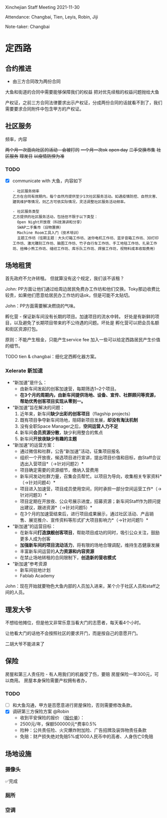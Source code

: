 Xinchejian Staff Meeting 2021-11-30

Attendance: Changbai, Tien, Leyis, Robin, Jiji

Note-taker: Changbai

# 定西路

## 合约推进

- 由三方合同改为两份合同

大鱼和街道的合同中需要能够保障我们的权益
把对优先续租的权益问题抛给大鱼

产权证，之前三方合同法律要求出示产权证，分成两份合同的话就看不到了，我们需要要求合同附件中包含甲方的产权证。

## 社区服务

频率，内容

~~两个月一次面向社区的活动 - 会被打的~~
~~一个月一次ok~~
~~open day~~
~~二手交换市集~~
~~社区服务~~
~~理发日~~
~~以疫情防控为准~~

### TODO

- [x] communicate with 大鱼，内容如下

  ```
  - 社区服务频率
  乙方在合同有效期内，每个自然月提供至少1次社区服务活动。如遇疫情防控、自然灾害、建筑维护等情况，则乙方可依实际情况，灵活调整社区服务活动频率。
  
  - 社区服务类型
  乙方提供的社区服务活动，包括但不限于以下类型：
  	Open Night开放夜（科技演讲和分享）
  	SWAP二手集市（旧物置换）
  	Machine Room工具入门（技术培训）
  	主题工作坊（往期主题：大头灯箱工作坊、迷你电机工作坊、蓝牙音箱工作坊、3D打印工作坊、激光雕刻工作坊、脑图工作坊、竹子自行车工作坊、手工地毯工作坊、扎染工作坊、扭棒小熊工作坊、缝纫工作坊、库乐队工作坊、焊接工作坊，视物料成本收取费用）
  ```

  

## 场地租赁

首先政府不允许转租。
但就算没有这个规定，我们该不该租？

John: PP方面让他们通过给周边居民免费办工作坊和他们交换。Toky那边收费比较贵，如果他们愿意给居民办工作坊的话ok，但是可能不太贴切。

John：PP方面需要解决燃烧的气味。

孵化营 - 保证新车间没有长期的项目。加速项目的流水中转。
好处是有新鲜的项目，以及避免了长期项目带来的不公待遇的问题。坏处是
孵化营可以把会员名额和街区资源打包。

原则：不能产生租金，只能产生service fee
加入一些可以给定西路居民产生价值的细节。

TODO tien & changbai：细化定西孵化器方案。

### Xelerate 新加速

- “新加速”是什么：
  - 由新车间发起的创客加速营，每期筛选1~2个项目。
  - **在3个月的周期内，由新车间提供场地、设备、宣传、社群顾问等资源，帮助优秀创客项目实现从零到一。**
- “新加速”旨在解决的问题：
  1. 近年来，新车间**缺少出彩的创客项目**（flagship projects）
  2. 既有项目争夺新车间场地，阻碍新项目发展，**却没有淘汰机制**
  3. 没有全职Space Manager之后，**空间运营人力不足**
  4. 新车间**会员资源分散**，缺少利用整合的焦点
  5. 新车间**开放夜缺少有趣的主题**
- “新加速”的运营方案：
  - 通过微信和社群，公告“新加速”活动，征集项目报名
  - 组织一个开放夜，候选项目进行宣讲，提出项目价值和目标，由Staff合议选出入营项目*（->针对问题2）*
  - 项目确定需要的资源细节，缴纳入营费用
  - 新车间发动社群力量，召集会员帮忙。以项目为导向，收集相关专家资料*（->针对问题4）*
  - 项目进入加速营，项目成员使用空间，同时承担一部分空间运营工作*（->针对问题3）*
  - 项目定期在开放夜、公众号展示进度，招募资源；新车间Staff作为顾问提出建议，跟进资源*（->针对问题5）*
  - 在3个月的加速营结束后，进行项目成果展示，通过社区活动、产品销售、展览推介、宣传资料等形式扩大项目影响力*（->针对问题1）*
- “新加速”的运营目标：
  - 在新车间**打造旗舰创客项目**，帮助项目成功的同时，吸引公众关注，鼓励更多人成为创客
  - **加强新车间的项目流动活力**，将有限的场地合理调配，维持生态健康发展
  - 丰富新车间运营的**人力资源和内容资源**
  - 在禁止场地转租的合同限制下，**创造新的营收模式**
- “新加速”参考资源
  - 新车间驻地计划
  - Fablab Academy



John：现在开始就要物色大鱼内部的人员加入进来，某个介于社区人员和staff之间的人员。

## 理发大爷

不想给他摊位，但是他又非常乐意当看大门的志愿者，每天看4个小时。

让他看大门的话他不会按照社区的要求开门，而是按自己的意愿开门。

二胡大爷不能进来了

## 保险

房屋和第三人责任险 - 有人用我们的机器受了伤，要赔
房屋保险一年300元，可以商用。
房屋本身保险需要产权拥有者办，

### TODO

- [ ] 和大鱼沟通，甲方是否愿意进行房屋保险，否则需要修改条款。
- [x] 调研第三方保险方案 @Robin
  - 收到平安保险的报价 （[报价单](../assets/20211203平安保险方案报价单.pdf)）：
  - 2500元/年，保额500000元*费率0.5%
  - 险种：公共责任险、火灾爆炸附加险、广告招牌及装饰物责任条款
  - 免赔：财产损失绝对免赔5%或1000人民币中的高者、人身伤亡0免赔


## 场地设施

### 摄像头

✅完成

### 厕所

### 空调

